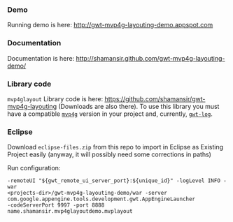 ### Demo

Running demo is here: http://gwt-mvp4g-layouting-demo.appspot.com

### Documentation

Documentation is here: http://shamansir.github.com/gwt-mvp4g-layouting-demo/

### Library code

`mvp4glayout` Library code is here: https://github.com/shamansir/gwt-mvp4g-layouting (Downloads are also there). To use this library you must have a compatible [`mvp4g`](http://code.google.com/p/mvp4g) version in your project and, currently, [`gwt-log`](http://code.google.com/p/gwt-log).

### Eclipse

Download `eclipse-files.zip` from this repo to import in Eclipse as Existing Project easily (anyway, it will possibly need some corrections in paths)

Run configuration:

    -remoteUI "${gwt_remote_ui_server_port}:${unique_id}" -logLevel INFO -war
    <projects-dir>/gwt-mvp4g-layouting-demo/war -server com.google.appengine.tools.development.gwt.AppEngineLauncher 
    -codeServerPort 9997 -port 8888 name.shamansir.mvp4glayoutdemo.mvplayout
